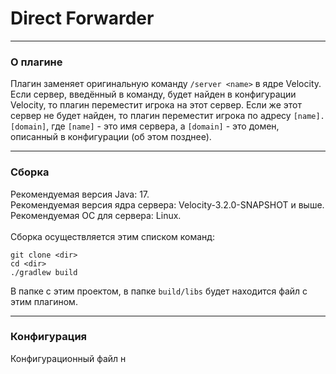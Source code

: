 # Direct Forwarder
<hr>

### О плагине
Плагин заменяет оригинальную команду `/server <name>` в ядре Velocity.
Если сервер, введённый в команду, будет найден в конфигурации Velocity, то плагин переместит игрока на этот сервер.
Если же этот сервер не будет найден, то плагин переместит игрока по адресу `[name].[domain]`, где `[name]` - это имя сервера, а `[domain]` - это домен, описанный в конфигурации (об этом позднее).
<hr>

### Сборка
Рекомендуемая версия Java: 17.<br>
Рекомендуемая версия ядра сервера: Velocity-3.2.0-SNAPSHOT и выше.<br>
Рекомендуемая OC для сервера: Linux.<br><br>
Сборка осуществляется этим списком команд:<br>
```shell
git clone <dir>
cd <dir>
./gradlew build
```
В папке с этим проектом, в папке `build/libs` будет находится файл с этим плагином.
<hr>

### Конфигурация
Конфигурационный файл н